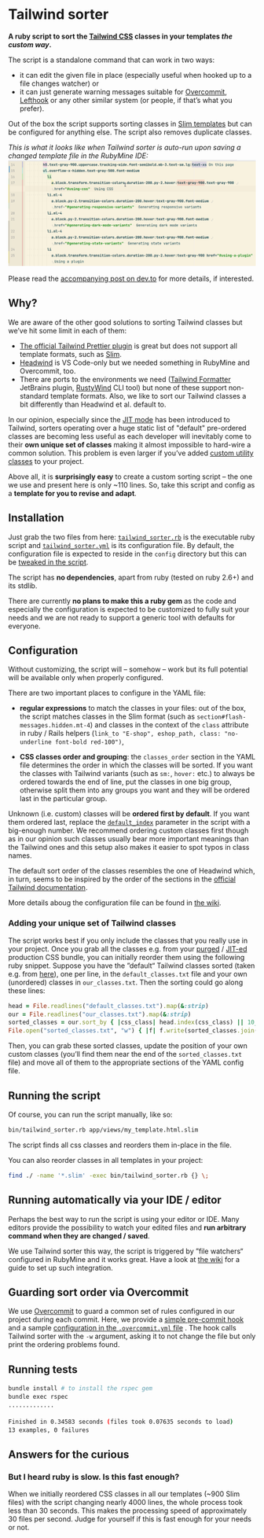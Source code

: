 # Tailwind sorter

**A ruby script to sort the [Tailwind CSS](https://tailwindcss.com) classes in your templates _the custom way_.**

The script is a standalone command that can work in two ways:

- it can edit the given file in place (especially useful when hooked up to a file changes watcher) or
- it can just generate warning messages suitable for [Overcommit](https://github.com/sds/overcommit),
  [Lefthook](https://github.com/evilmartians/lefthook) or any other similar system (or people, if that’s what you
  prefer).

Out of the box the script supports sorting classes in [Slim templates](http://slim-lang.com/) but can be configured for
anything else. The script also removes duplicate classes.

_This is what it looks like when Tailwind sorter is auto-run upon saving a changed template file in the RubyMine IDE:_
<img src="img/tailwind_sorter_intro.gif" alt="Automatically ordering CSS classes upon file saving"></img>

Please read the [accompanying post on dev.to](https://dev.to/nejremeslnici/tailwind-css-class-sorter-the-custom-way-35g5) for more details, if interested.

## Why?

We are aware of the other good solutions to sorting Tailwind classes but we’ve hit some limit in each of them:

- [The official Tailwind Prettier plugin](https://github.com/tailwindlabs/prettier-plugin-tailwindcss) is great but does 
  not support all template formats, such as [Slim](http://slim-lang.com/).
- [Headwind](https://github.com/heybourn/headwind) is VS Code-only but we needed something in RubyMine and Overcommit,
  too.
- There are ports to the environments we need
  ([Tailwind Formatter](https://plugins.jetbrains.com/plugin/13376-tailwind-formatter/) JetBrains plugin,
  [RustyWind](https://github.com/avencera/rustywind) CLI tool) but none of these support non-standard template formats.
  Also, we like to sort our Tailwind classes a bit differently than Headwind et al. default to.

In our opinion, especially since the [JIT mode](https://tailwindcss.com/docs/just-in-time-mode) has been introduced to
Tailwind, sorters operating over a huge static list of "default" pre-ordered classes are becoming less useful as each
developer will inevitably come to their **own unique set of classes** making it almost impossible to hard-wire a common
solution. This problem is even larger if you’ve added
[custom utility classes](https://tailwindcss.com/docs/adding-new-utilities) to your project.

Above all, it is **surprisingly easy** to create a custom sorting script – the one we use and present here is only
~110 lines. So, take this script and config as a **template for you to revise and adapt**.

## Installation

Just grab the two files from
here: [`tailwind_sorter.rb`](https://github.com/NejRemeslnici/tailwind-sorter/blob/main/bin/tailwind_sorter.rb) is the
executable ruby script
and [`tailwind_sorter.yml`](https://github.com/NejRemeslnici/tailwind-sorter/blob/main/config/tailwind_sorter.yml) is
its configuration file. By default, the configuration file is expected to reside in the `config` directory but this can
be [tweaked in the script](https://github.com/NejRemeslnici/tailwind-sorter/blob/main/bin/tailwind_sorter.rb#L94).

The script has **no dependencies**, apart from ruby (tested on ruby 2.6+) and its stdlib.

There are currently **no plans to make this a ruby gem** as the code and especially the configuration is expected to be
customized to fully suit your needs and we are not ready to support a generic tool with defaults for everyone.

## Configuration

Without customizing, the script will – somehow – work but its full potential will be available only when properly
configured.

There are two important places to configure in the YAML file:

- **regular expressions** to match the classes in your files: out of the box, the script matches classes in the Slim
  format (such as `section#flash-messages.hidden.mt-4`) and classes in the context of the `class` attribute in ruby /
  Rails helpers (`link_to "E-shop", eshop_path, class: "no-underline font-bold red-100")`,

- **CSS classes order and grouping**: the `classes_order` section in the YAML file determines the order in which the
  classes will be sorted. If you want the classes with Tailwind variants (such as `sm:`, `hover:` etc.) to always be
  ordered towards the end of line, put the classes in one big group, otherwise split them into any groups you want and
  they will be ordered last in the particular group.

Unknown (i.e. custom) classes will be **ordered first by default**. If you want them ordered last, replace
the [`default_index`](https://github.com/NejRemeslnici/tailwind-sorter/blob/main/bin/tailwind_sorter.rb#L21) parameter
in the script with a big-enough number. We recommend ordering custom classes first though as in our opinion such classes
usually bear more important meanings than the Tailwind ones and this setup also makes it easier to spot typos in class
names.

The default sort order of the classes resembles the one of Headwind which, in turn, seems to be inspired by the order of
the sections in the [official Tailwind documentation](https://tailwindcss.com/docs).

More details aboug the configuration file can be found in [the wiki](https://github.com/NejRemeslnici/tailwind-sorter/wiki/The-config-file-explanation).

### Adding your unique set of Tailwind classes

The script works best if you only include the classes that you really use in your project. Once you grab all the classes
e.g. from your [purged](https://tailwindcss.com/docs/optimizing-for-production) / [JIT-ed](https://tailwindcss.com/docs/just-in-time-mode) production CSS bundle, you can initially reorder them using the following ruby snippet. Suppose you
have the ”default“ Tailwind classes sorted (taken e.g. from 
[here](https://github.com/avencera/rustywind/blob/master/src/defaults.rs)), one per line, in
the `default_classes.txt` file and your own (unordered) classes in `our_classes.txt`. Then the sorting could go along these lines:

```ruby
head = File.readlines("default_classes.txt").map(&:strip)
our = File.readlines("our_classes.txt").map(&:strip)
sorted_classes = our.sort_by { |css_class| head.index(css_class) || 10_000 }
File.open("sorted_classes.txt", "w") { |f| f.write(sorted_classes.join("\n")) }
```

Then, you can grab these sorted classes, update the position of your own custom classes (you’ll find them near the end of
the `sorted_classes.txt` file) and move all of them to the appropriate sections of the YAML config file.

## Running the script

Of course, you can run the script manually, like so:

```sh
bin/tailwind_sorter.rb app/views/my_template.html.slim
```

The script finds all css classes and reorders them in-place in the file.

You can also reorder classes in all templates in your project:

```sh
find ./ -name '*.slim' -exec bin/tailwind_sorter.rb {} \;
```

## Running automatically via your IDE / editor

Perhaps the best way to run the script is using your editor or IDE. Many editors provide the possibility to watch your
edited files and **run arbitrary command when they are changed / saved**.

We use Tailwind sorter this way, the script is triggered by ”file watchers“ configured in RubyMine and it works great.
Have a look at [the wiki](https://github.com/NejRemeslnici/tailwind-sorter/wiki) for a guide to set up such integration.

## Guarding sort order via Overcommit

We use [Overcommit](https://github.com/sds/overcommit) to guard a common set of rules configured in our project during
each commit. Here, we provide
a [simple pre-commit hook](https://github.com/NejRemeslnici/tailwind-sorter/blob/main/.git-hooks/pre_commit/check_css_classes_order.rb)
and a sample
[configuration in the `.overcommit.yml` file](https://github.com/NejRemeslnici/tailwind-sorter/blob/main/.overcommit.yml#L31)
. The hook calls Tailwind sorter with the `-w` argument, asking it to not change the file but only print the ordering
problems found.

## Running tests

```sh
bundle install # to install the rspec gem
bundle exec rspec
.............

Finished in 0.34583 seconds (files took 0.07635 seconds to load)
13 examples, 0 failures
```

## Answers for the curious

### But I heard ruby is slow. Is this fast enough?

When we initially reordered CSS classes in all our templates (~900 Slim files) with the script changing nearly 4000
lines, the whole process took less than 30 seconds. This makes the processing speed of approximately 30 files per
second. Judge for yourself if this is fast enough for your needs or not.
